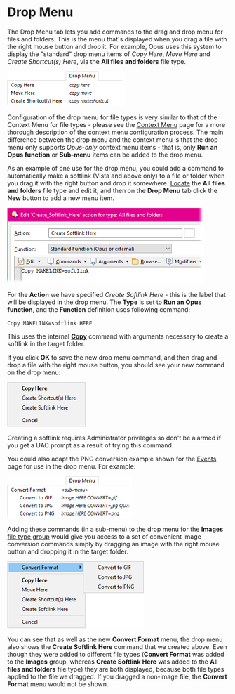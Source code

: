 # Drop Menu

The Drop Menu tab lets you add commands to the drag and drop menu for files and folders. This is the menu that's displayed when you drag a file with the right mouse button and drop it. For example, Opus uses this system to display the "standard" drop menu items of *Copy Here*, *Move Here* and *Create Shortcut(s) Here*, via the **All files and folders** file type.

![](/Manual/images/media/drop_menu.png) 

  
Configuration of the drop menu for file types is very similar to that of the Context Menu for file types - please see the [Context Menu](context_menu.md) page for a more thorough description of the context menu configuration process. The main difference between the drop menu and the context menu is that the drop menu only supports *Opus-only* context menu items - that is, only **Run an Opus function** or **Sub-menu** items can be added to the drop menu.

As an example of one use for the drop menu, you could add a command to automatically make a softlink (Vista and above only) to a file or folder when you drag it with the right button and drop it somewhere. [Locate](/Manual/file_types/RAEDME.md) the **All files and folders** file type and edit it, and then on the **Drop Menu** tab click the **New** button to add a new menu item.

![](/Manual/images/media/drop_menu_-_softlink.png) 

  
For the **Action** we have specified *Create Softlink Here* - this is the label that will be displayed in the drop menu. The **Type** is set to **Run an Opus function**, and the **Function** definition uses following command:

    Copy MAKELINK=softlink HERE

  
This uses the internal **[Copy](/Manual/reference/command_reference/internal_commands/copy.md)** command with arguments necessary to create a softlink in the target folder.

If you click **OK** to save the new drop menu command, and then drag and drop a file with the right mouse button, you should see your new command on the drop menu:

  
![](/Manual/images/media/drop_menu_-_results.png)

Creating a softlink requires Administrator privileges so don't be alarmed if you get a UAC prompt as a result of trying this command.

You could also adapt the PNG conversion example shown for the [Events](events.md#convertpng) page for use in the drop menu. For example:

![](/Manual/images/media/drop_menu_-_images.png) 

  
Adding these commands (in a sub-menu) to the drop menu for the **Images** [file type group](../file_type_groups.md) would give you access to a set of convenient image conversion commands simply by dragging an image with the right mouse button and dropping it in the target folder. 

  
![](/Manual/images/media/drop_menu_-_images_results.png) 

  
You can see that as well as the new **Convert Format** menu, the drop menu also shows the **Create Softlink Here** command that we created above. Even though they were added to different file types (**Convert Format** was added to the **Images** group, whereas **Create Softlink Here** was added to the **All files and folders** file type) they are both displayed, because both file types applied to the file we dragged. If you dragged a non-image file, the **Convert Format** menu would not be shown.
